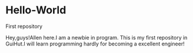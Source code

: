 # Hello-World
First repository

Hey,guys!Allen here.I am a newbie in program.
This is my first repository in GuiHut.I will learn programming hardly for becoming a excellent engineer!
